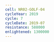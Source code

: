 ```yaml
---
cell: NR02-GOLF-04
cycleYear: 2019
cycle: 7
cycleDate: 2019-07
resistance: 588000
enlightened: 1300000
---
```


